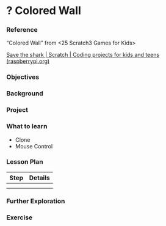 # ? Colored Wall

### Reference

“Colored Wall” from <25 Scratch3 Games for Kids>

[Save the shark | Scratch | Coding projects for kids and teens (raspberrypi.org)](https://projects.raspberrypi.org/en/projects/save-the-shark)

### Objectives

### Background

### Project

### What to learn

- Clone
- Mouse Control

### Lesson Plan

| Step | Details |
| --- | --- |
|  |  |
|  |  |

### Further Exploration

### Exercise